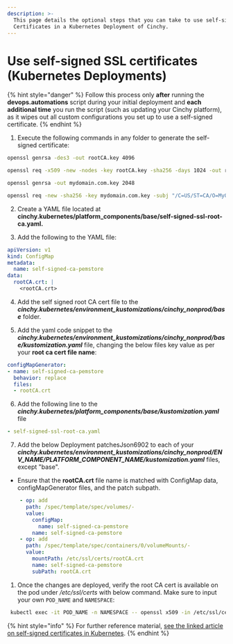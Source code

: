 ```yaml
---
description: >-
  This page details the optional steps that you can take to use self-signed SSL
  Certificates in a Kubernetes Deployment of Cinchy.
---
```


# Use self-signed SSL certificates (Kubernetes Deployments)

{% hint style="danger" %}
Follow this process only **after** running the **devops.automations** script during your initial deployment and **each additional time** you run the script (such as updating your Cinchy platform), as it wipes out all custom configurations you set up to use a self-signed certificate.
{% endhint %}

1.  Execute the following commands in any folder to generate the self-signed certificate:

```bash
openssl genrsa -des3 -out rootCA.key 4096
```

```bash
openssl req -x509 -new -nodes -key rootCA.key -sha256 -days 1024 -out rootCA.crt
```

```bash
openssl genrsa -out mydomain.com.key 2048
```

```bash
openssl req -new -sha256 -key mydomain.com.key -subj "/C=US/ST=CA/O=MyOrg, Inc./CN=mydomain.com " -out mydomain.com.csr
```

2. Create a YAML file located at **cinchy.kubernetes/platform\_components/base/self-signed-ssl-root-ca.yaml.**

3. Add the following to the YAML file:

```yaml
apiVersion: v1
kind: ConfigMap
metadata:
  name: self-signed-ca-pemstore
data:
  rootCA.crt: |
    <rootCA.crt>
```

4. Add the self signed root CA cert file to the _**cinchy.kubernetes/environment\_kustomizations/cinchy\_nonprod/base**_ folder.

5. Add the yaml code snippet to the _**cinchy.kubernetes/environment\_kustomizations/cinchy\_nonprod/base/kustomization.yaml**_ file, changing the below files key value as per your **root ca cert file name**:

```yaml
configMapGenerator:
- name: self-signed-ca-pemstore
  behavior: replace
  files:
  - rootCA.crt
```

6. Add the following line to the  _**cinchy.kubernetes/platform\_components/base/kustomization.yaml**_ file

```yaml
- self-signed-ssl-root-ca.yaml
```

7. Add the below Deployment patchesJson6902 to each of your _**cinchy.kubernetes/environment\_kustomizations/cinchy\_nonprod/ENV\_NAME/PLATFORM\_COMPONENT\_NAME/kustomization.yaml**_ files, except "base".

* Ensure that the **rootCA.crt** file name is matched with ConfigMap data, configMapGenerator files, and the patch subpath.

```yaml
    - op: add
      path: /spec/template/spec/volumes/-
      value: 
        configMap:
          name: self-signed-ca-pemstore
        name: self-signed-ca-pemstore  
    - op: add
      path: /spec/template/spec/containers/0/volumeMounts/-
      value: 
        mountPath: /etc/ssl/certs/rootCA.crt
        name: self-signed-ca-pemstore
        subPath: rootCA.crt
```

1. Once the changes are deployed, verify the root CA cert is available on the pod under _/etc/ssl/certs_ with below command. Make sure to input your own `POD_NAME` and `NAMESPACE`:

```bash
 kubectl exec -it POD_NAME -n NAMESPACE -- openssl x509 -in /etc/ssl/certs/rootCA.crt -text
```

{% hint style="info" %}
For further reference material, [see the linked article on self-signed certificates in Kubernetes](https://paraspatidar.medium.com/add-self-signed-or-ca-root-certificate-in-kubernetes-pod-ca-root-certificate-store-cb7863cb3f87#b760).
{% endhint %}
